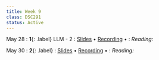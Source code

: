 ```yaml
---
title: Week 9
class: DSC291
status: Active
---
```


May 28 
: **1**{: .label} LLM - 2
  : [Slides](assets/slides/15_llm-2.pdf) &#8226; [Recording](#) &#8226; 
: *Reading:*




May 30
: **2**{: .label}
  : [Slides](#) &#8226; [Recording](h#) &#8226;
: *Reading:* 





